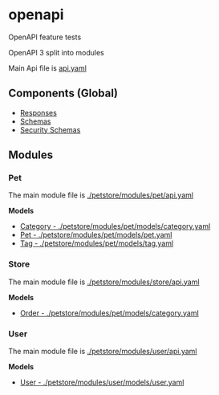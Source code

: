 # openapi
OpenAPI feature tests

OpenAPI 3 split into modules

Main Api file is [api.yaml](./petstore/api.yaml)

## Components (Global)
- [Responses](./petstore/components/responses.yaml)
- [Schemas](./petstore/components/schemas.yaml)
- [Security Schemas](./petstore/components/securitySchemas.yaml) 


## Modules

### Pet
The main module file is [./petstore/modules/pet/api.yaml](./petstore/modules/pet/api.yaml)

**Models**

- [Category - ./petstore/modules/pet/models/category.yaml](./petstore/modules/pet/models/category.yaml)
- [Pet - ./petstore/modules/pet/models/pet.yaml](./petstore/modules/pet/models/pet.yaml)
- [Tag - ./petstore/modules/pet/models/tag.yaml](./petstore/modules/pet/models/tag.yaml) 


### Store
The main module file is [./petstore/modules/store/api.yaml](./petstore/modules/store/api.yaml)

**Models**

- [Order - ./petstore/modules/pet/models/category.yaml](./petstore/modules/pet/models/category.yaml)


### User
The main module file is [./petstore/modules/user/api.yaml](./petstore/modules/user/api.yaml)

**Models**

- [User - ./petstore/modules/user/models/user.yaml](./petstore/modules/user/models/user.yaml)
